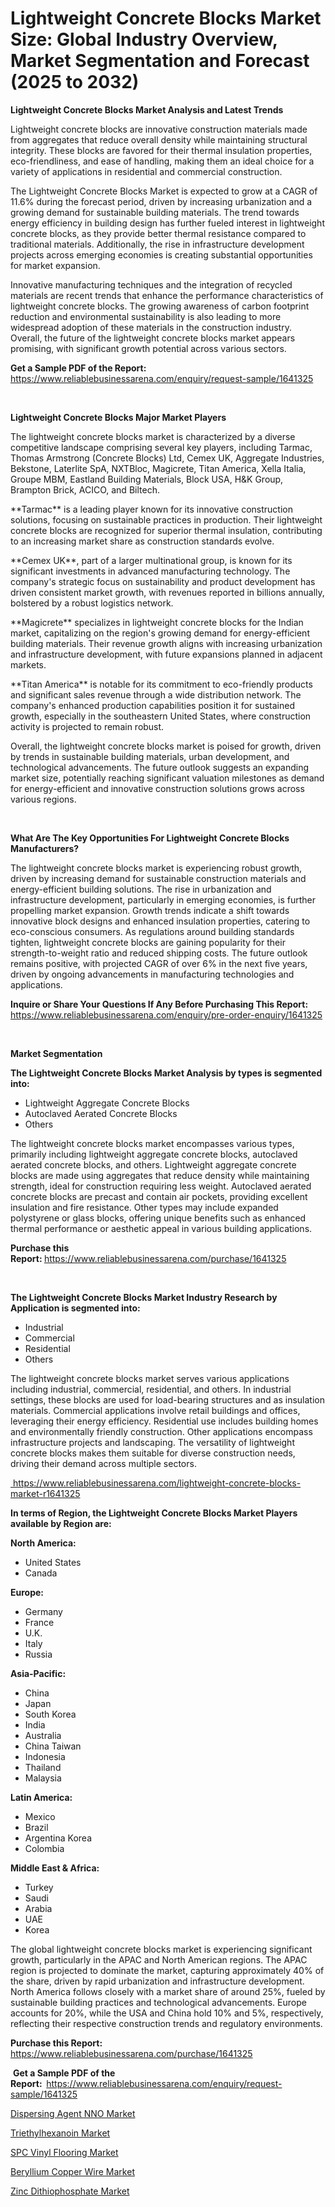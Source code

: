 <p><h1>Lightweight Concrete Blocks Market Size: Global Industry Overview, Market Segmentation and Forecast (2025 to 2032)</h1></p><p><strong>Lightweight Concrete Blocks Market Analysis and Latest Trends</strong></p>
<p><p>Lightweight concrete blocks are innovative construction materials made from aggregates that reduce overall density while maintaining structural integrity. These blocks are favored for their thermal insulation properties, eco-friendliness, and ease of handling, making them an ideal choice for a variety of applications in residential and commercial construction.</p><p>The Lightweight Concrete Blocks Market is expected to grow at a CAGR of 11.6% during the forecast period, driven by increasing urbanization and a growing demand for sustainable building materials. The trend towards energy efficiency in building design has further fueled interest in lightweight concrete blocks, as they provide better thermal resistance compared to traditional materials. Additionally, the rise in infrastructure development projects across emerging economies is creating substantial opportunities for market expansion.</p><p>Innovative manufacturing techniques and the integration of recycled materials are recent trends that enhance the performance characteristics of lightweight concrete blocks. The growing awareness of carbon footprint reduction and environmental sustainability is also leading to more widespread adoption of these materials in the construction industry. Overall, the future of the lightweight concrete blocks market appears promising, with significant growth potential across various sectors.</p></p>
<p><strong>Get a Sample PDF of the Report:&nbsp;</strong> <a href="https://www.reliablebusinessarena.com/enquiry/request-sample/1641325?utm_campaign=2136&utm_medium=2&utm_source=Github&utm_content=ia&utm_term=30012025&utm_id=lightweight-concrete-blocks">https://www.reliablebusinessarena.com/enquiry/request-sample/1641325</a></p>
<p>&nbsp;</p>
<p><strong>Lightweight Concrete Blocks Major Market Players</strong></p>
<p><p>The lightweight concrete blocks market is characterized by a diverse competitive landscape comprising several key players, including Tarmac, Thomas Armstrong (Concrete Blocks) Ltd, Cemex UK, Aggregate Industries, Bekstone, Laterlite SpA, NXTBloc, Magicrete, Titan America, Xella Italia, Groupe MBM, Eastland Building Materials, Block USA, H&K Group, Brampton Brick, ACICO, and Biltech. </p><p>**Tarmac** is a leading player known for its innovative construction solutions, focusing on sustainable practices in production. Their lightweight concrete blocks are recognized for superior thermal insulation, contributing to an increasing market share as construction standards evolve.</p><p>**Cemex UK**, part of a larger multinational group, is known for its significant investments in advanced manufacturing technology. The company's strategic focus on sustainability and product development has driven consistent market growth, with revenues reported in billions annually, bolstered by a robust logistics network.</p><p>**Magicrete** specializes in lightweight concrete blocks for the Indian market, capitalizing on the region's growing demand for energy-efficient building materials. Their revenue growth aligns with increasing urbanization and infrastructure development, with future expansions planned in adjacent markets.</p><p>**Titan America** is notable for its commitment to eco-friendly products and significant sales revenue through a wide distribution network. The company's enhanced production capabilities position it for sustained growth, especially in the southeastern United States, where construction activity is projected to remain robust.</p><p>Overall, the lightweight concrete blocks market is poised for growth, driven by trends in sustainable building materials, urban development, and technological advancements. The future outlook suggests an expanding market size, potentially reaching significant valuation milestones as demand for energy-efficient and innovative construction solutions grows across various regions.</p></p>
<p>&nbsp;</p>
<p><strong>What Are The Key Opportunities For Lightweight Concrete Blocks Manufacturers?</strong></p>
<p><p>The lightweight concrete blocks market is experiencing robust growth, driven by increasing demand for sustainable construction materials and energy-efficient building solutions. The rise in urbanization and infrastructure development, particularly in emerging economies, is further propelling market expansion. Growth trends indicate a shift towards innovative block designs and enhanced insulation properties, catering to eco-conscious consumers. As regulations around building standards tighten, lightweight concrete blocks are gaining popularity for their strength-to-weight ratio and reduced shipping costs. The future outlook remains positive, with projected CAGR of over 6% in the next five years, driven by ongoing advancements in manufacturing technologies and applications.</p></p>
<p><strong>Inquire or Share Your Questions If Any Before Purchasing This Report:</strong> <a href="https://www.reliablebusinessarena.com/enquiry/pre-order-enquiry/1641325?utm_campaign=2136&utm_medium=2&utm_source=Github&utm_content=ia&utm_term=30012025&utm_id=lightweight-concrete-blocks">https://www.reliablebusinessarena.com/enquiry/pre-order-enquiry/1641325</a></p>
<p>&nbsp;</p>
<p><strong>Market Segmentation</strong></p>
<p><strong>The Lightweight Concrete Blocks Market Analysis by types is segmented into:</strong></p>
<p><ul><li>Lightweight Aggregate Concrete Blocks</li><li>Autoclaved Aerated Concrete Blocks</li><li>Others</li></ul></p>
<p><p>The lightweight concrete blocks market encompasses various types, primarily including lightweight aggregate concrete blocks, autoclaved aerated concrete blocks, and others. Lightweight aggregate concrete blocks are made using aggregates that reduce density while maintaining strength, ideal for construction requiring less weight. Autoclaved aerated concrete blocks are precast and contain air pockets, providing excellent insulation and fire resistance. Other types may include expanded polystyrene or glass blocks, offering unique benefits such as enhanced thermal performance or aesthetic appeal in various building applications.</p></p>
<p><strong>Purchase this Report:&nbsp;</strong><a href="https://www.reliablebusinessarena.com/purchase/1641325?utm_campaign=2136&utm_medium=2&utm_source=Github&utm_content=ia&utm_term=30012025&utm_id=lightweight-concrete-blocks">https://www.reliablebusinessarena.com/purchase/1641325</a></p>
<p>&nbsp;</p>
<p><strong>The Lightweight Concrete Blocks Market Industry Research by Application is segmented into:</strong></p>
<p><ul><li>Industrial</li><li>Commercial</li><li>Residential</li><li>Others</li></ul></p>
<p><p>The lightweight concrete blocks market serves various applications including industrial, commercial, residential, and others. In industrial settings, these blocks are used for load-bearing structures and as insulation materials. Commercial applications involve retail buildings and offices, leveraging their energy efficiency. Residential use includes building homes and environmentally friendly construction. Other applications encompass infrastructure projects and landscaping. The versatility of lightweight concrete blocks makes them suitable for diverse construction needs, driving their demand across multiple sectors.</p></p>
<p><a href="https://www.reliablebusinessarena.com/lightweight-concrete-blocks-market-r1641325?utm_campaign=2136&utm_medium=2&utm_source=Github&utm_content=ia&utm_term=30012025&utm_id=lightweight-concrete-blocks">&nbsp;https://www.reliablebusinessarena.com/lightweight-concrete-blocks-market-r1641325</a></p>
<p><strong>In terms of Region, the Lightweight Concrete Blocks Market Players available by Region are:</strong></p>
<p>
    <p> <strong> North America: </strong>
        <ul>
            <li>United States</li>
            <li>Canada</li>
        </ul>
        </p> 
    <p> <strong> Europe: </strong>
        <ul>
            <li>Germany</li>
            <li>France</li>
            <li>U.K.</li>
            <li>Italy</li>
            <li>Russia</li>
        </ul>
        </p> 
    <p> <strong> Asia-Pacific: </strong>
        <ul>
            <li>China</li>
            <li>Japan</li>
            <li>South Korea</li>
            <li>India</li>
            <li>Australia</li>
            <li>China Taiwan</li>
            <li>Indonesia</li>
            <li>Thailand</li>
            <li>Malaysia</li>
        </ul>
        </p> 
    <p> <strong> Latin America: </strong>
        <ul>
            <li>Mexico</li>
            <li>Brazil</li>
            <li>Argentina Korea</li>
            <li>Colombia</li>
        </ul>
        </p> 
    <p> <strong> Middle East & Africa: </strong>
        <ul>
            <li>Turkey</li>
            <li>Saudi</li>
            <li>Arabia</li>
            <li>UAE</li>
            <li>Korea</li>
        </ul>
    </p>
    </p>
<p><p>The global lightweight concrete blocks market is experiencing significant growth, particularly in the APAC and North American regions. The APAC region is projected to dominate the market, capturing approximately 40% of the share, driven by rapid urbanization and infrastructure development. North America follows closely with a market share of around 25%, fueled by sustainable building practices and technological advancements. Europe accounts for 20%, while the USA and China hold 10% and 5%, respectively, reflecting their respective construction trends and regulatory environments.</p></p>
<p><strong>Purchase this Report: </strong><a href="https://www.reliablebusinessarena.com/purchase/1641325?utm_campaign=2136&utm_medium=2&utm_source=Github&utm_content=ia&utm_term=30012025&utm_id=lightweight-concrete-blocks">https://www.reliablebusinessarena.com/purchase/1641325</a></p>
<p>&nbsp;<strong>Get a Sample PDF of the Report:&nbsp;&nbsp;</strong><a href="https://www.reliablebusinessarena.com/enquiry/request-sample/1641325?utm_campaign=2136&utm_medium=2&utm_source=Github&utm_content=ia&utm_term=30012025&utm_id=lightweight-concrete-blocks">https://www.reliablebusinessarena.com/enquiry/request-sample/1641325</a></p>
<p><strong></strong></p>
<p><p><a href="https://github.com/oliveroste6/Market-Research-Report-List-1/blob/main/dispersing-agent-nno-market.md?utm_campaign=2136&utm_medium=2&utm_source=Github&utm_content=ia&utm_term=30012025&utm_id=lightweight-concrete-blocks">Dispersing Agent NNO Market</a></p><p><a href="https://github.com/FahadAhmed223/Market-Research-Report-List-1/blob/main/triethylhexanoin-market.md?utm_campaign=2136&utm_medium=2&utm_source=Github&utm_content=ia&utm_term=30012025&utm_id=lightweight-concrete-blocks">Triethylhexanoin Market</a></p><p><a href="https://github.com/carendesrochers299/Market-Research-Report-List-1/blob/main/spc-vinyl-flooring-market.md?utm_campaign=2136&utm_medium=2&utm_source=Github&utm_content=ia&utm_term=30012025&utm_id=lightweight-concrete-blocks">SPC Vinyl Flooring Market</a></p><p><a href="https://github.com/sherikacas30/Market-Research-Report-List-1/blob/main/beryllium-copper-wire-market.md?utm_campaign=2136&utm_medium=2&utm_source=Github&utm_content=ia&utm_term=30012025&utm_id=lightweight-concrete-blocks">Beryllium Copper Wire Market</a></p><p><a href="https://github.com/chaturberville8181/Market-Research-Report-List-1/blob/main/zinc-dithiophosphate-market.md?utm_campaign=2136&utm_medium=2&utm_source=Github&utm_content=ia&utm_term=30012025&utm_id=lightweight-concrete-blocks">Zinc Dithiophosphate Market</a></p></p>
